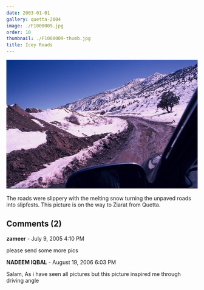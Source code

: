 ```yaml
---
date: 2003-01-01
gallery: quetta-2004
image: ./F1000009.jpg
order: 10
thumbnail: ./F1000009-thumb.jpg
title: Icey Roads
---
```


![Icey Roads](./F1000009.jpg)

The roads were slippery with the melting snow turning the unpaved roads into slipfests. This picture is on the way to Ziarat from Quetta.

<div id="comments">

## Comments (2)

<div id="comment">

**zameer** - July  9, 2005  4:10 PM

please send some more pics

</div>

<div id="comment">

**NADEEM IQBAL** - August 19, 2006  6:03 PM

Salam,
As i have seen all pictures but this picture inspired me through driving angle

</div>

</div>